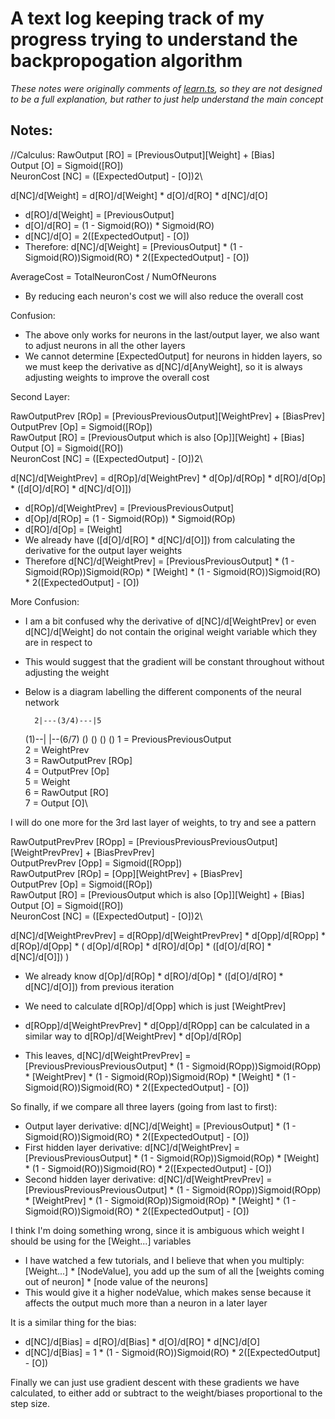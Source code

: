 # A text log keeping track of my progress trying to understand the backpropogation algorithm
*These notes were originally comments of [learn.ts](Src/Network/learn.ts), so they are not designed to be a full explanation, but rather to just help understand the main concept*

## Notes:

//Calculus:
RawOutput [RO] = [PreviousOutput][Weight] + [Bias]\
Output [O] = Sigmoid([RO])\
NeuronCost [NC] = ([ExpectedOutput] - [O])2\

d[NC]/d[Weight] = d[RO]/d[Weight] * d[O]/d[RO] * d[NC]/d[O]
- d[RO]/d[Weight] = [PreviousOutput]
- d[O]/d[RO] = (1 - Sigmoid(RO)) * Sigmoid(RO)
- d[NC]/d[O] = 2([ExpectedOutput] - [O])
- Therefore: d[NC]/d[Weight] = [PreviousOutput] * (1 - Sigmoid(RO))Sigmoid(RO) * 2([ExpectedOutput] - [O])

AverageCost = TotalNeuronCost / NumOfNeurons
- By reducing each neuron's cost we will also reduce the overall cost



Confusion:
- The above only works for neurons in the last/output layer, we also want to adjust neurons in all the other layers
- We cannot determine [ExpectedOutput] for neurons in hidden layers, so we must keep the derivative as d[NC]/d[AnyWeight], so it is always adjusting weights to improve the overall cost



Second Layer:

RawOutputPrev [ROp] = [PreviousPreviousOutput][WeightPrev] + [BiasPrev]\
OutputPrev [Op] = Sigmoid([ROp])\
RawOutput [RO] = [PreviousOutput which is also [Op]][Weight] + [Bias]\
Output [O] = Sigmoid([RO])\
NeuronCost [NC] = ([ExpectedOutput] - [O])2\

d[NC]/d[WeightPrev] = d[ROp]/d[WeightPrev] * d[Op]/d[ROp] * d[RO]/d[Op] * ([d[O]/d[RO] * d[NC]/d[O]])
- d[ROp]/d[WeightPrev] = [PreviousPreviousOutput]
- d[Op]/d[ROp] = (1 - Sigmoid(ROp)) * Sigmoid(ROp)
- d[RO]/d[Op] = [Weight]
- We already have ([d[O]/d[RO] * d[NC]/d[O]]) from calculating the derivative for the output layer weights
- Therefore d[NC]/d[WeightPrev] = [PreviousPreviousOutput] * (1 - Sigmoid(ROp))Sigmoid(ROp) * [Weight] * (1 - Sigmoid(RO))Sigmoid(RO) * 2([ExpectedOutput] - [O])



More Confusion:
- I am a bit confused why the derivative of d[NC]/d[WeightPrev] or even d[NC]/d[Weight] do not contain the original weight variable which they are in respect to
- This would suggest that the gradient will be constant throughout without adjusting the weight
- Below is a diagram labelling the different components of the neural network

        2|---(3/4)---|5
    (1)--|           |--(6/7)
              ()
    ()                  ()
              ()
1 = PreviousPreviousOutput\
2 = WeightPrev\
3 = RawOutputPrev [ROp]\
4 = OutputPrev [Op]\
5 = Weight\
6 = RawOutput [RO]\
7 = Output [O]\



I will do one more for the 3rd last layer of weights, to try and see a pattern

RawOutputPrevPrev [ROpp] = [PreviousPreviousPreviousOutput][WeightPrevPrev] + [BiasPrevPrev]\
OutputPrevPrev [Opp] = Sigmoid([ROpp])\
RawOutputPrev [ROp] = [Opp][WeightPrev] + [BiasPrev]\
OutputPrev [Op] = Sigmoid([ROp])\
RawOutput [RO] = [PreviousOutput which is also [Op]][Weight] + [Bias]\
Output [O] = Sigmoid([RO])\
NeuronCost [NC] = ([ExpectedOutput] - [O])2\

d[NC]/d[WeightPrevPrev] = d[ROpp]/d[WeightPrevPrev] * d[Opp]/d[ROpp] * d[ROp]/d[Opp] * ( d[Op]/d[ROp] * d[RO]/d[Op] * ([d[O]/d[RO] * d[NC]/d[O]]) )
- We already know d[Op]/d[ROp] * d[RO]/d[Op] * ([d[O]/d[RO] * d[NC]/d[O]]) from previous iteration
- We need to calculate d[ROp]/d[Opp] which is just [WeightPrev]
- d[ROpp]/d[WeightPrevPrev] * d[Opp]/d[ROpp] can be calculated in a similar way to d[ROp]/d[WeightPrev] * d[Op]/d[ROp]

- This leaves, d[NC]/d[WeightPrevPrev] = [PreviousPreviousPreviousOutput] * (1 - Sigmoid(ROpp))Sigmoid(ROpp) * [WeightPrev] * (1 - Sigmoid(ROp))Sigmoid(ROp) * [Weight] * (1 - Sigmoid(RO))Sigmoid(RO) * 2([ExpectedOutput] - [O])



So finally, if we compare all three layers (going from last to first):
- Output layer derivative:            d[NC]/d[Weight]     = [PreviousOutput] *                                                                                                               (1 - Sigmoid(RO))Sigmoid(RO) * 2([ExpectedOutput] - [O])
- First hidden layer derivative:      d[NC]/d[WeightPrev] = [PreviousPreviousOutput] *                                                           (1 - Sigmoid(ROp))Sigmoid(ROp) * [Weight] * (1 - Sigmoid(RO))Sigmoid(RO) * 2([ExpectedOutput] - [O])
- Second hidden layer derivative: d[NC]/d[WeightPrevPrev] = [PreviousPreviousPreviousOutput] * (1 - Sigmoid(ROpp))Sigmoid(ROpp) * [WeightPrev] * (1 - Sigmoid(ROp))Sigmoid(ROp) * [Weight] * (1 - Sigmoid(RO))Sigmoid(RO) * 2([ExpectedOutput] - [O])



I think I'm doing something wrong, since it is ambiguous which weight I should be using for the [Weight...] variables
- I have watched a few tutorials, and I believe that when you multiply: [Weight...] * [NodeValue], you add up the sum of all the [weights coming out of neuron] * [node value of the neurons]
- This would give it a higher nodeValue, which makes sense because it affects the output much more than a neuron in a later layer



It is a similar thing for the bias:
- d[NC]/d[Bias] = d[RO]/d[Bias] * d[O]/d[RO] * d[NC]/d[O]
- d[NC]/d[Bias] = 1 * (1 - Sigmoid(RO))Sigmoid(RO) * 2([ExpectedOutput] - [O])



Finally we can just use gradient descent with these gradients we have calculated, to either add or subtract to the weight/biases proportional to the step size.